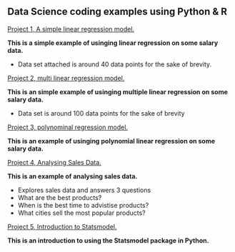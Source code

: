 ## Data Science coding examples using Python & R


[Project 1, A simple linear regression model.](https://github.com/BryanMcGuire-DataScience/simple_linear_regression)

**This is a simple example of usinging linear regression on some salary data.**

- Data set attached is around 40 data points for the sake of brevity.


[Project 2, multi linear regression model.](https://github.com/BryanMcGuire-DataScience/simple_linear_regression)

**This is an simple example of usinging multiple linear regression on some salary data.**

- Data set is around 100 data points for the sake of brevity



[Project 3, polynominal regression model.](https://github.com/BryanMcGuire-DataScience/polynominal_regression)

**This is an example of usinging polynomial linear regression on some salary data.**


[Project 4, Analysing Sales Data.](https://github.com/BryanMcGuire-DataScience/Sales_example)

**This is an example of analysing sales data.**
- Explores sales data and answers 3 questions
- What are the best products?
- When is the best time to advistise products?
- What cities sell the most popular products?


[Project 5, Introduction to Statsmodel.](https://github.com/BryanMcGuire-DataScience/stats_model)

**This is an introduction to using the Statsmodel package in Python.**







